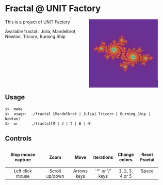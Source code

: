 # Fractal @ UNIT Factory

<img align="right"  src="https://github.com/kuzmykvadim/42/blob/master/fractal/Screens/Julia.png" width="45%" />
This is a project of <a href="http://www.unit.ua" target="_blank" >UNIT Factory</a>

Available fractal : Julia, Mandelbrot, Newton, Tricorn, Burning Ship


<br /><br /><br /><br /><br /><br /><br /><br />
## Usage
	$>  make
	$>  usage:	./fractal [Mandelbrot | Julia| Tricorn | Burning_Ship | Newton]
	$>  or		./fractal[M | J | T | B | N]
## Controls

<table widht="100%">
<thead>
<tr>
<td widht ="30%" height="60px" align="center" cellpadding="0">
<strong>Stop mouse capture</strong>
</td>
<td widht ="14%" align="center" cellpadding="0">
<strong>Zoom</strong>
</td>
<td width="14%" align="center" cellpadding="0">
<strong>Move</strong>
</td>
<td width="14%" align="center" cellpadding="0">
<strong size="5">Iterations<strong></ins>
</td>
<td width="14%" align="center" cellpadding="0">
<strong>Change colors</strong>
</td>
<td width="14%" align="center" cellpadding="0">
<strong>Reset Fractal</strong>
</td>
</tr>
</thead>
<tbody>
<tr>
<td valign="top" align="center">Left click mouse</td>
<td valign="top" align="center">Scroll up/down</td>
<td valign="top" align="center">Arrows keys</td>
<td valign="top" align="center">'*' or '/' keys</td>
<td valign="top" align="center">1, 2, 3, 4 or 5</td>
<td valign="top" align="center">Space</td>
</tr>
</table>
</tbody>
